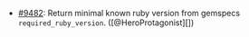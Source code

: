 * [#9482](https://github.com/rubocop-hq/rubocop/issues/9482): Return minimal known ruby version from gemspecs `required_ruby_version`. ([@HeroProtagonist][])
